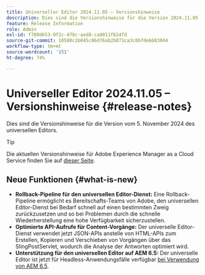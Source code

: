 ```yaml
---
title: Universeller Editor 2024.11.05 – Versionshinweise
description: Dies sind die Versionshinweise für die Version 2024.11.05 des universellen Editors.
feature: Release Information
role: Admin
exl-id: f780d653-9f2c-478c-aed8-ca8011f624fd
source-git-commit: 10580c1b045c86d76ab2b871ca3c0b7de6683044
workflow-type: tm+mt
source-wordcount: '151'
ht-degree: 74%

---
```


# Universeller Editor 2024.11.05 – Versionshinweise {#release-notes}

Dies sind die Versionshinweise für die Version vom 5. November 2024 des universellen Editors.

>[!TIP]
>
>Die aktuellen Versionshinweise für Adobe Experience Manager as a Cloud Service finden Sie auf [dieser Seite](/help/release-notes/release-notes-cloud/release-notes-current.md).

## Neue Funktionen {#what-is-new}

* **Rollback-Pipeline für den universellen Editor-Dienst:** Eine Rollback-Pipeline ermöglicht es Bereitschafts-Teams von Adobe, den universellen Editor-Dienst bei Bedarf schnell auf einen bestimmten Zweig zurückzusetzen und so bei Problemen durch die schnelle Wiederherstellung eine hohe Verfügbarkeit sicherzustellen.
* **Optimierte API-Aufrufe für Content-Vorgänge:** Der universelle Editor-Dienst verwendet jetzt JSON-APIs anstelle von HTML-APIs zum Erstellen, Kopieren und Verschieben von Vorgängen über das SlingPostServlet, wodurch die Analyse der Antworten optimiert wird.
* **Unterstützung für den universellen Editor auf AEM 6.5:** Der universelle Editor ist jetzt für Headless-Anwendungsfälle verfügbar [bei Verwendung von AEM 6.5](https://experienceleague.adobe.com/de/docs/experience-manager-65/content/implementing/developing/headless/universal-editor/introduction).
